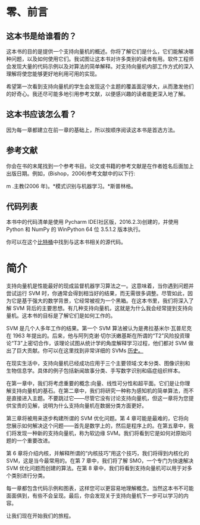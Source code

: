 # 零、前言

## 这本书是给谁看的？

这本书的目的是提供一个支持向量机的概述。你将了解它们是什么，它们能解决哪种问题，以及如何使用它们。我试图让这本书对许多类别的读者有用。软件工程师会发现大量的代码示例以及对算法的简单解释。对支持向量机内部工作方式的深入理解将使您能够更好地利用可用的实现。

希望第一次看到支持向量机的学生会发现这个主题的覆盖面足够大，从而激发他们的好奇心。我还尽可能多地引用参考文献，以便感兴趣的读者能更深入地了解。

## 这本书应该怎么看？

因为每一章都建立在前一章的基础上，所以按顺序阅读这本书是首选方法。

## 参考文献

你会在书的末尾找到一个参考书目。论文或书籍的参考文献是在作者姓名后面加上出版日期。例如，(Bishop，2006)参考文献中的以下行:

m .主教(2006 年)。*模式识别与机器学习。*斯普林格。

## 代码列表

本书中的代码清单是使用 Pycharm IDE(社区版，2016.2.3)创建的，并使用 Python 和 NumPy 的 WinPython 64 位 3.5.1.2 版本执行。

你可以在这个[比特桶](https://bitbucket.org/syncfusiontech/svm-succinctly)中找到与这本书相关的源代码。

# 简介

支持向量机是性能最好的现成监督机器学习算法之一。这意味着，当你遇到问题并尝试运行 SVM 时，你通常会得到相当好的结果，而无需很多调整。尽管如此，因为它是基于强大的数学背景，它经常被视为一个黑箱。在这本书里，我们将深入了解 SVM 背后的主要思想。有几种支持向量机，这就是为什么我会经常提到支持向量机。这本书的目标是了解它们是如何工作的。

SVM 是几个人多年工作的结果。第一个 SVM 算法被认为是弗拉基米尔·瓦普尼克在 1963 年提出的。后来，他与阿列克谢·切尔沃嫩基斯在所谓的“T2”风险投资理论“T3”上密切合作，该理论试图从统计学的角度解释学习过程，他们都对 SVM 做出了巨大贡献。你可以在这里找到非常详细的 SVMs [历史。](http://www.svms.org/history.html)

在现实生活中，支持向量机已经成功应用于三个主要领域:文本分类、图像识别和生物信息学。具体的例子包括新闻故事分类、手写数字识别和癌症组织样本。

在第一章中，我们将考虑重要的概念:向量、线性可分性和超平面。它们是让你理解支持向量机的基石。在第二章中，我们将研究一种称为感知机的简单算法，而不是直接进入主题。不要跳过它——尽管它没有讨论支持向量机，但这一章将为您提供宝贵的见解，说明为什么支持向量机在数据分类方面更好。

第三章将被用来逐步构建所谓的 SVM 优化问题。第 4 章可能是最难的，它将向您展示如何解决这个问题——首先是数学上的，然后是程序上的。在第五章中，我们将发现一种新的支持向量机，称为软边缘 SVM。我们将看到它是如何对原始问题的一个重要改进。

第 6 章将介绍内核，并解释所谓的“内核技巧”用这个技巧，我们将得到内核化的 SVM，这是当今最常用的。在第 7 章中，我们将了解 SMO，一个专门为快速解决 SVM 优化问题而创建的算法。在第 8 章中，我们将看到支持向量机可以用于对多个类别进行分类。

每一章都包含代码示例和图表，这样您可以更容易地理解概念。当然这本书不可能面面俱到，有些不会呈现。最后，你会发现关于支持向量机下一步可以学习的内容。

让我们现在开始我们的旅程。